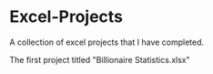 # Excel-Projects
A collection of excel projects that I have completed.

The first project titled "Billionaire Statistics.xlsx" 
